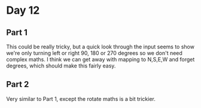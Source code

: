 # Day 12

## Part 1

This could be really tricky, but a quick look through the input seems to show we're only turning left or right 90, 180 or 270 degrees so we don't need complex maths. I think we can get away with mapping to N,S,E,W and forget degrees, which should make this fairly easy.

## Part 2

Very similar to Part 1, except the rotate maths is a bit trickier.

